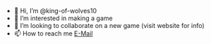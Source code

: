 - 👋 Hi, I’m @king-of-wolves10
- 👀 I’m interested in making a game
- 💞️ I’m looking to collaborate on a new game (visit website for info)
- 📫 How to reach me [E-Mail](mailto:safewrdg3rgreg@gmail.com)

